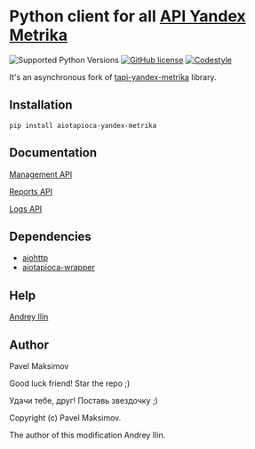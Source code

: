 # Python client for all [API Yandex Metrika](https://yandex.com/dev/metrika/doc/api2/concept/about-docpage/)

![Supported Python Versions](https://img.shields.io/static/v1?label=python&message=>=3.7&color=red)
[![GitHub license](https://img.shields.io/badge/license-MIT-blue.svg)](https://raw.githubusercontent.com/ilindrey/aiotapioca-yandex-metrikar/master/LICENSE)
[![Codestyle](https://img.shields.io/badge/code%20style-black-000000.svg)](https://github.com/psf/black)

It's an asynchronous fork of [tapi-yandex-metrika](https://github.com/pavelmaksimov/tapi-yandex-metrika) library.

## Installation

    pip install aiotapioca-yandex-metrika

## Documentation

[Management API](docs/management_api.md)

[Reports API](docs/reports_api.md)

[Logs API](docs/logs_api.md)

## Dependencies
- [aiohttp](https://docs.aiohttp.org/en/stable/)
- [aiotapioca-wrapper](https://github.com/ilindrey/aiotapioca-wrapper)

## Help

[Andrey Ilin](https://t.me/ilindrey)


## Author
Pavel Maksimov

Good luck friend! Star the repo ;)

Удачи тебе, друг! Поставь звездочку ;)

Copyright (c) Pavel Maksimov.

The author of this modification Andrey Ilin.
